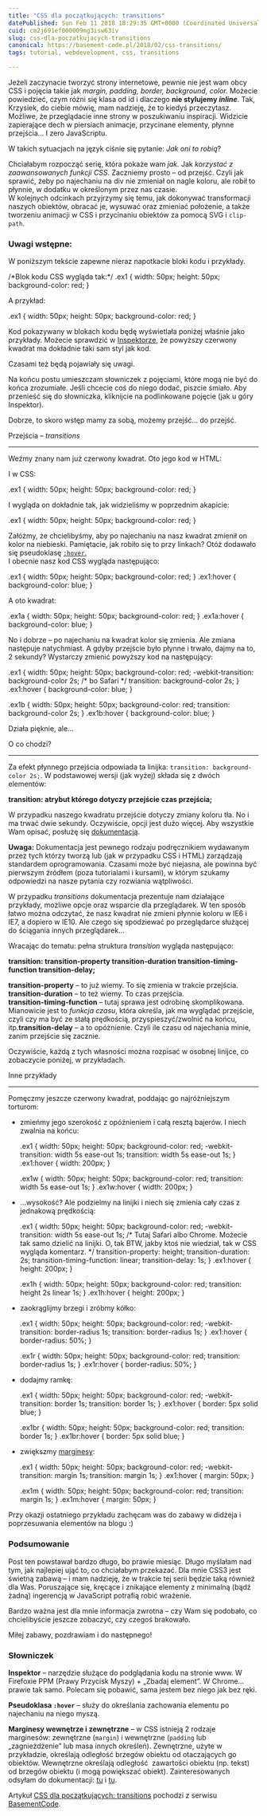 ```yaml
---
title: "CSS dla początkujących: transitions"
datePublished: Sun Feb 11 2018 18:29:35 GMT+0000 (Coordinated Universal Time)
cuid: cm2j691ef000009mg3isw63iv
slug: css-dla-poczatkujacych-transitions
canonical: https://basement-code.pl/2018/02/css-transitions/
tags: tutorial, webdevelopment, css, transitions

---
```


Jeżeli zaczynacie tworzyć strony internetowe, pewnie nie jest wam obcy CSS i pojęcia takie jak _margin, padding, border, background, color._ Możecie powiedzieć, czym różni się klasa od id i dlaczego **nie stylujemy _inline_**. Tak, Krzysiek, do ciebie mówię, mam nadzieję, że to kiedyś przeczytasz. Możliwe, że przeglądacie inne strony w poszukiwaniu inspiracji. Widzicie zapierające dech w piersiach animacje, przycinane elementy, płynne przejścia… I zero JavaScriptu.

W takich sytuacjach na język ciśnie się pytanie: _Jak oni to robią_?

Chciałabym rozpocząć serię, która pokaże wam _jak._ Jak _korzystać z zaawansowanych funkcji CSS_. Zaczniemy prosto – od przejść. Czyli jak sprawić, żeby po najechaniu na div nie zmieniał on nagle koloru, ale robił to płynnie, w dodatku w określonym przez nas czasie.  
W kolejnych odcinkach przyjrzymy się temu, jak dokonywać transformacji naszych obiektów, obracać je, wysuwać oraz zmieniać położenie, a także tworzeniu animacji w CSS i przycinaniu obiektów za pomocą SVG i `clip-path`.

### Uwagi wstępne:  

W poniższym tekście zapewne nieraz napotkacie bloki kodu i przykłady.

/\*Blok kodu CSS wygląda tak:\*/
.ex1 {
  width: 50px;
  height: 50px;
  background-color: red;
}

A przykład:

.ex1 { width: 50px; height: 50px; background-color: red; }

Kod pokazywany w blokach kodu będę wyświetlała poniżej właśnie jako przykłady. Możecie sprawdzić w [Inspektorze](#Inspektor), że powyższy czerwony kwadrat ma dokładnie taki sam styl jak kod.

Czasami też będą pojawiały się uwagi.

Na końcu postu umieszczam słowniczek z pojęciami, które mogą nie być do końca zrozumiałe. Jeśli chcecie coś do niego dodać, piszcie śmiało. Aby przenieść się do słowniczka, kliknijcie na podlinkowane pojęcie (jak u góry Inspektor).

Dobrze, to skoro wstęp mamy za sobą, możemy przejść… do przejść.

Przejścia – _transitions_  

----------------------------

Weźmy znany nam już czerwony kwadrat. Oto jego kod w HTML:

<div class = "ex1"></div>

I w CSS:

.ex1 {
  width: 50px;
  height: 50px;
  background-color: red;
}

I wygląda on dokładnie tak, jak widzieliśmy w poprzednim akapicie:

.ex1 { width: 50px; height: 50px; background-color: red; }

Załóżmy, że chcielibyśmy, aby po najechaniu na nasz kwadrat zmienił on kolor na niebieski. Pamiętacie, jak robiło się to przy linkach? Otóż dodawało się pseudoklasę [`:hover`.](#hover)  
I obecnie nasz kod CSS wygląda następująco:

.ex1 {
  width: 50px;
  height: 50px;
  background-color: red;
}
.ex1:hover {
  background-color: blue;
}

A oto kwadrat:

.ex1a { width: 50px; height: 50px; background-color: red; } .ex1a:hover { background-color: blue; }

No i dobrze – po najechaniu na kwadrat kolor się zmienia. Ale zmiana następuje natychmiast. A gdyby przejście było płynne i trwało, dajmy na to, 2 sekundy? Wystarczy zmienić powyższy kod na następujący:

.ex1 {
  width: 50px;
  height: 50px;
  background-color: red;
  -webkit-transition: background-color 2s; /\* bo Safari \*/
  transition: background-color 2s;
}
.ex1:hover {
  background-color: blue;
}

.ex1b { width: 50px; height: 50px; background-color: red; transition: background-color 2s; } .ex1b:hover { background-color: blue; }

Działa pięknie, ale…

O co chodzi?  

---------------

Za efekt płynnego przejścia odpowiada ta linijka: `transition: background-color 2s;`. W podstawowej wersji (jak wyżej) składa się z dwóch elementów:

**transition: atrybut którego dotyczy przejście czas przejścia;**

W przypadku naszego kwadratu przejście dotyczy zmiany koloru tła. No i ma trwać dwie sekundy. Oczywiście, opcji jest dużo więcej. Aby wszystkie Wam opisać, posłużę się [dokumentacją](https://developer.mozilla.org/en-US/docs/Web/CSS/transition).

**Uwaga:** Dokumentacja jest pewnego rodzaju podręcznikiem wydawanym przez tych którzy tworzą lub (jak w przypadku CSS i HTML) zarządzają standardem oprogramowania. Czasami może być niejasna, ale powinna być pierwszym źródłem (poza tutorialami i kursami), w którym szukamy odpowiedzi na nasze pytania czy rozwiania wątpliwości.  

W przypadku _transitions_ dokumentacja prezentuje nam działające przykłady, możliwe opcje oraz wsparcie dla przeglądarek. W ten sposób łatwo można odczytać, że nasz kwadrat nie zmieni płynnie koloru w IE6 i IE7, a dopiero w IE10. Ale czego się spodziewać po przeglądarce służącej do ściągania innych przeglądarek…

Wracając do tematu: pełna struktura _transition_ wygląda następująco:

**transition: transition-property transition-duration transition-timing-function transition-delay;**

**transition-property** – to już wiemy. To się zmienia w trakcie przejścia.  
**transition-duration** – to też wiemy. To czas przejścia.  
**transition-timing-function** – tutaj sprawa jest odrobinę skomplikowana. Mianowicie jest to _funkcja czasu_, która określa, jak ma wyglądać przejście, czyli czy ma być ze stałą prędkością, przyspieszyć/zwolnić na końcu, itp.**transition-delay** – a to opóżnienie. Czyli ile czasu od najechania minie, zanim przejście się zacznie.

Oczywiście, każdą z tych własności można rozpisać w osobnej linijce, co zobaczycie poniżej, w przykładach.

Inne przykłady  

-----------------

Pomęczmy jeszcze czerwony kwadrat, poddając go najróżniejszym torturom:

*   zmieńmy jego szerokość z opóźnieniem i całą resztą bajerów. I niech zwalnia na końcu:
    
    .ex1 {
      width: 50px;
      height: 50px;
      background-color: red;
      -webkit-transition: width 5s ease-out 1s; 
      transition: width 5s ease-out 1s;
    }
    .ex1:hover {
      width: 200px;
    }
    
    .ex1w { width: 50px; height: 50px; background-color: red; transition: width 5s ease-out 1s; } .ex1w:hover { width: 200px; }
    
*   …wysokość? Ale podzielmy na linijki i niech się zmienia cały czas z jednakową prędkością:
    
    .ex1 {
      width: 50px;
      height: 50px;
      background-color: red;
      -webkit-transition: width 5s ease-out 1s; /\* Tutaj Safari albo Chrome. Możecie tak samo dzielić na linijki. O, tak BTW, jakby ktoś nie wiedział, tak w CSS wygląda komentarz. \*/
        transition-property: height;
        transition-duration: 2s;
        transition-timing-function: linear;
        transition-delay: 1s;
    }
    .ex1:hover {
      height: 200px;
    }
    
    .ex1h { width: 50px; height: 50px; background-color: red; transition: height 2s linear 1s; } .ex1h:hover { height: 200px; }
    
*   zaokrąglijmy brzegi i zróbmy kółko:
    
    .ex1 {
      width: 50px;
      height: 50px;
      background-color: red;
      -webkit-transition: border-radius 1s; 
      transition: border-radius 1s;
    }
    .ex1:hover {
      border-radius: 50%;
    }
    
    .ex1r { width: 50px; height: 50px; background-color: red; transition: border-radius 1s; } .ex1r:hover { border-radius: 50%; }
    
*   dodajmy ramkę:
    
    .ex1 {
      width: 50px;
      height: 50px;
      background-color: red;
      -webkit-transition: border 1s; 
      transition: border 1s;
    }
    .ex1:hover {
      border: 5px solid blue;
    }
    
    .ex1br { width: 50px; height: 50px; background-color: red; transition: border 1s; } .ex1br:hover { border: 5px solid blue; }
    
*   zwiększmy [marginesy](#marginesy):
    
    .ex1 {
      width: 50px;
      height: 50px;
      background-color: red;
      -webkit-transition: margin 1s; 
      transition: margin 1s;
    }
    .ex1:hover {
      margin: 50px;
    }
    
    .ex1m { width: 50px; height: 50px; background-color: red; transition: margin 1s; } .ex1m:hover { margin: 50px; }
    

Przy okazji ostatniego przykładu zachęcam was do zabawy w didżeja i poprzesuwania elementów na blogu :)

### Podsumowanie  

Post ten powstawał bardzo długo, bo prawie miesiąc. Długo myślałam nad tym, jak najlepiej ująć to, co chciałabym przekazać. Dla mnie CSS3 jest świetną zabawą – i mam nadzieję, że w trakcie tej serii będzie taką również dla Was. Poruszające się, kręcące i znikające elementy z minimalną (bądź żadną) ingerencją w JavaScript potrafią robić wrażenie.

Bardzo ważna jest dla mnie informacja zwrotna – czy Wam się podobało, co chcielibyście jeszcze zobaczyć, czy czegoś brakowało.

Miłej zabawy, pozdrawiam i do następnego!

### Słowniczek  

**Inspektor** – narzędzie służące do podglądania kodu na stronie www. W Firefoxie PPM (Prawy Przycisk Myszy) + „Zbadaj element”. W Chrome… prawie tak samo. Polecam się pobawić, sama jestem bez niego jak bez ręki.

**Pseudoklasa `:hover`** – służy do określania zachowania elementu po najechaniu na niego myszą.

**Marginesy wewnętrze i zewnętrzne** – w CSS istnieją 2 rodzaje marginesów: zewnętrzne (`margin`) i wewnętrzne (`padding` lub „zagnieżdżenie” lub masa innych określeń). Zewnętrzne, użyte w przykładzie, określają odległość brzegów obiektu od otaczających go obiektów. Wewnętrzne określają odległość  zawartości obiektu (np. tekst) od brzegów obiektu (i mogą powiększać obiekt). Zainteresowanych odsyłam do dokumentacji: [tu](http://www.w3schools.com/css/css_margin.asp) i [tu](http://www.w3schools.com/css/css_padding.asp).

Artykuł [CSS dla początkujących: transitions](https://basement-code.pl/2018/02/css-transitions/) pochodzi z serwisu [BasementCode](https://basement-code.pl).